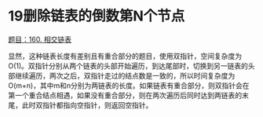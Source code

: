 # 19删除链表的倒数第N个节点

[题目：160. 相交链表](https://leetcode.cn/problems/intersection-of-two-linked-lists/)

显然，这种链表长度有差别且有重合部分的题目，使用双指针，空间复杂度为O(1)。双指针分别从两个链表的头部开始遍历，到达尾部时，切换到另一链表的头部继续遍历，两次之后，双指针走过的结点数是一致的，所以时间复杂度为O(m+n)，其中m和n分别为两链表的长度。如果链表有重合部分，则双指针会在第一个重合结点相遇，如果没有重合部分，则在两次遍历后同时达到两链表的末尾，此时双指针都指向空指针，则返回空指针。